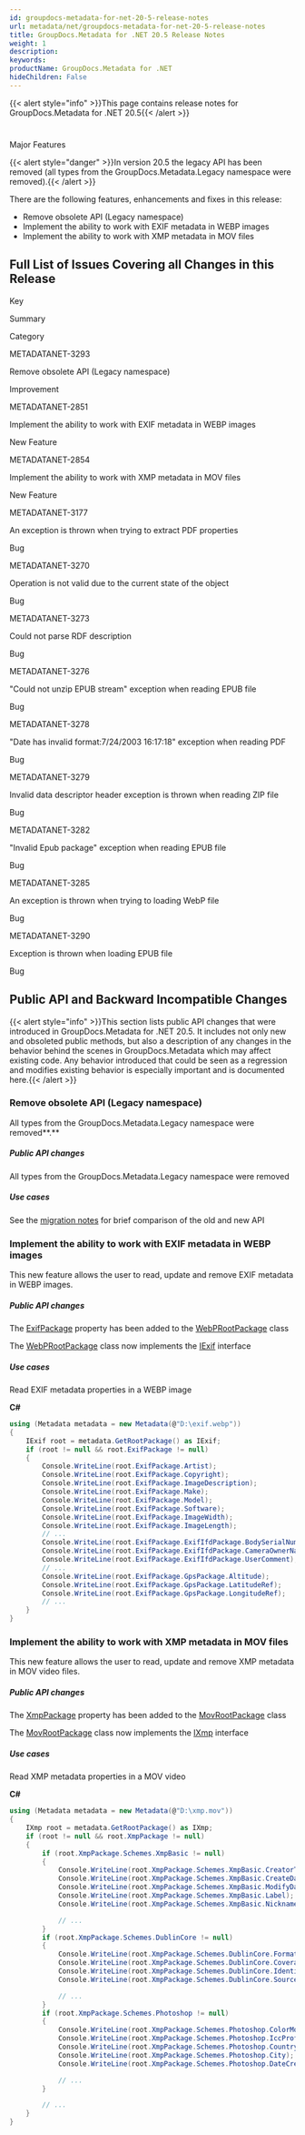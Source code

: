 ```yaml
---
id: groupdocs-metadata-for-net-20-5-release-notes
url: metadata/net/groupdocs-metadata-for-net-20-5-release-notes
title: GroupDocs.Metadata for .NET 20.5 Release Notes
weight: 1
description: 
keywords: 
productName: GroupDocs.Metadata for .NET
hideChildren: False
---
```

{{< alert style="info" >}}This page contains release notes for GroupDocs.Metadata for .NET 20.5{{< /alert >}}

#   
Major Features

{{< alert style="danger" >}}In version 20.5 the legacy API has been removed (all types from the GroupDocs.Metadata.Legacy namespace were removed).{{< /alert >}}

  
There are the following features, enhancements and fixes in this release:

*   Remove obsolete API (Legacy namespace)
*   Implement the ability to work with EXIF metadata in WEBP images
*   Implement the ability to work with XMP metadata in MOV files  
      
    

## Full List of Issues Covering all Changes in this Release

Key

Summary

Category

METADATANET-3293

Remove obsolete API (Legacy namespace)

Improvement

METADATANET-2851

Implement the ability to work with EXIF metadata in WEBP images

New Feature

METADATANET-2854

Implement the ability to work with XMP metadata in MOV files

New Feature

METADATANET-3177

An exception is thrown when trying to extract PDF properties

Bug

METADATANET-3270

Operation is not valid due to the current state of the object

Bug

METADATANET-3273

Could not parse RDF description

Bug

METADATANET-3276

"Could not unzip EPUB stream" exception when reading EPUB file

Bug

METADATANET-3278

"Date has invalid format:7/24/2003 16:17:18" exception when reading PDF

Bug

METADATANET-3279

Invalid data descriptor header exception is thrown when reading ZIP file

Bug

METADATANET-3282

"Invalid Epub package" exception when reading EPUB file

Bug

METADATANET-3285

An exception is thrown when trying to loading WebP file

Bug

METADATANET-3290

Exception is thrown when loading EPUB file

Bug

## Public API and Backward Incompatible Changes

{{< alert style="info" >}}This section lists public API changes that were introduced in GroupDocs.Metadata for .NET 20.5. It includes not only new and obsoleted public methods, but also a description of any changes in the behavior behind the scenes in GroupDocs.Metadata which may affect existing code. Any behavior introduced that could be seen as a regression and modifies existing behavior is especially important and is documented here.{{< /alert >}}

### Remove obsolete API (Legacy namespace)

All types from the GroupDocs.Metadata.Legacy namespace were removed**.**

##### Public API changes

All types from the GroupDocs.Metadata.Legacy namespace were removed

##### Use cases

See the [migration notes](Migration%2BNotes.html) for brief comparison of the old and new API

### Implement the ability to work with EXIF metadata in WEBP images

This new feature allows the user to read, update and remove EXIF metadata in WEBP images.

##### Public API changes

The [ExifPackage](https://apireference.groupdocs.com/net/metadata/groupdocs.metadata.formats.image/webprootpackage/properties/exifpackage) property has been added to the [WebPRootPackage](https://apireference.groupdocs.com/net/metadata/groupdocs.metadata.formats.image/webprootpackage) class

The [WebPRootPackage](https://apireference.groupdocs.com/net/metadata/groupdocs.metadata.formats.image/webprootpackage) class now implements the [IExif](https://apireference.groupdocs.com/net/metadata/groupdocs.metadata.standards.exif/iexif) interface

##### Use cases

Read EXIF metadata properties in a WEBP image

**C#**

```csharp
using (Metadata metadata = new Metadata(@"D:\exif.webp"))
{
	IExif root = metadata.GetRootPackage() as IExif;
	if (root != null && root.ExifPackage != null)
	{
		Console.WriteLine(root.ExifPackage.Artist);
		Console.WriteLine(root.ExifPackage.Copyright);
		Console.WriteLine(root.ExifPackage.ImageDescription);
		Console.WriteLine(root.ExifPackage.Make);
		Console.WriteLine(root.ExifPackage.Model);
		Console.WriteLine(root.ExifPackage.Software);
		Console.WriteLine(root.ExifPackage.ImageWidth);
		Console.WriteLine(root.ExifPackage.ImageLength);
		// ...
		Console.WriteLine(root.ExifPackage.ExifIfdPackage.BodySerialNumber);
		Console.WriteLine(root.ExifPackage.ExifIfdPackage.CameraOwnerName);
		Console.WriteLine(root.ExifPackage.ExifIfdPackage.UserComment);
		// ...
		Console.WriteLine(root.ExifPackage.GpsPackage.Altitude);
		Console.WriteLine(root.ExifPackage.GpsPackage.LatitudeRef);
		Console.WriteLine(root.ExifPackage.GpsPackage.LongitudeRef);
		// ...
	}
}
```

### Implement the ability to work with XMP metadata in MOV files

This new feature allows the user to read, update and remove XMP metadata in MOV video files.

##### Public API changes

The [XmpPackage](https://apireference.groupdocs.com/metadata/net/groupdocs.metadata.formats.video/movrootpackage/properties/xmppackage) property has been added to the [MovRootPackage](https://apireference.groupdocs.com/net/metadata/groupdocs.metadata.formats.video/movrootpackage) class

The [MovRootPackage](https://apireference.groupdocs.com/net/metadata/groupdocs.metadata.formats.video/movrootpackage) class now implements the [IXmp](https://apireference.groupdocs.com/net/metadata/groupdocs.metadata.standards.xmp/ixmp) interface

##### Use cases

Read XMP metadata properties in a MOV video

**C#**

```csharp
using (Metadata metadata = new Metadata(@"D:\xmp.mov"))
{
	IXmp root = metadata.GetRootPackage() as IXmp;
	if (root != null && root.XmpPackage != null)
	{
		if (root.XmpPackage.Schemes.XmpBasic != null)
		{
			Console.WriteLine(root.XmpPackage.Schemes.XmpBasic.CreatorTool);
			Console.WriteLine(root.XmpPackage.Schemes.XmpBasic.CreateDate);
			Console.WriteLine(root.XmpPackage.Schemes.XmpBasic.ModifyDate);
			Console.WriteLine(root.XmpPackage.Schemes.XmpBasic.Label);
			Console.WriteLine(root.XmpPackage.Schemes.XmpBasic.Nickname);

			// ...
		}
		if (root.XmpPackage.Schemes.DublinCore != null)
		{
			Console.WriteLine(root.XmpPackage.Schemes.DublinCore.Format);
			Console.WriteLine(root.XmpPackage.Schemes.DublinCore.Coverage);
			Console.WriteLine(root.XmpPackage.Schemes.DublinCore.Identifier);
			Console.WriteLine(root.XmpPackage.Schemes.DublinCore.Source);

			// ...
		}
		if (root.XmpPackage.Schemes.Photoshop != null)
		{
			Console.WriteLine(root.XmpPackage.Schemes.Photoshop.ColorMode);
			Console.WriteLine(root.XmpPackage.Schemes.Photoshop.IccProfile);
			Console.WriteLine(root.XmpPackage.Schemes.Photoshop.Country);
			Console.WriteLine(root.XmpPackage.Schemes.Photoshop.City);
			Console.WriteLine(root.XmpPackage.Schemes.Photoshop.DateCreated);

			// ... 
		}

		// ...
	}
}
```

